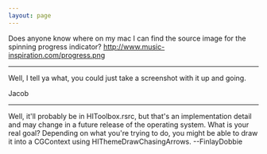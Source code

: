 ```yaml
---
layout: page
---
```


Does anyone know where on my mac I can find the source image for the spinning progress indicator?
http://www.music-inspiration.com/progress.png

----

Well, I tell ya what, you could just take a screenshot with it up and going.

Jacob

----

Well, it'll probably be in HIToolbox.rsrc, but that's an implementation detail and may change in a future release of the operating system. What is your real goal? Depending on what you're trying to do, you might be able to draw it into a CGContext using HIThemeDrawChasingArrows. --FinlayDobbie
